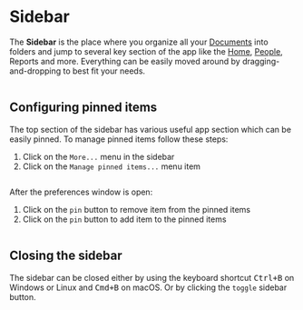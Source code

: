 # Sidebar

The **Sidebar** is the place where you organize all your [Documents](./documents.md) into folders and jump to several key section of the app like the [Home](./home.md), [People](../people/), Reports and more. Everything can be easily moved around by dragging-and-dropping to best fit your needs.

<img :src="$withBase('/assets/img/general/sidebar.png')" />


## Configuring pinned items

The top section of the sidebar has various useful app section which can be easily pinned. To manage pinned items follow these steps:

1. Click on the `More...` menu in the sidebar
2. Click on the `Manage pinned items...` menu item

<img :src="$withBase('/assets/img/general/managing-pinned-items.png')" />

After the preferences window is open:

1. Click on the `pin` button to remove item from the pinned items
2. Click on the `pin` button to add item to the pinned items

<img :src="$withBase('/assets/img/general/toggle-pinned-items.png')" />

## Closing the sidebar

The sidebar can be closed either by using the keyboard shortcut <kbd>Ctrl+B</kbd> on Windows or Linux and <kbd>Cmd+B</kbd> on macOS. Or by clicking the `toggle` sidebar button.

<img :src="$withBase('/assets/img/general/toggle-sidebar.png')" />
